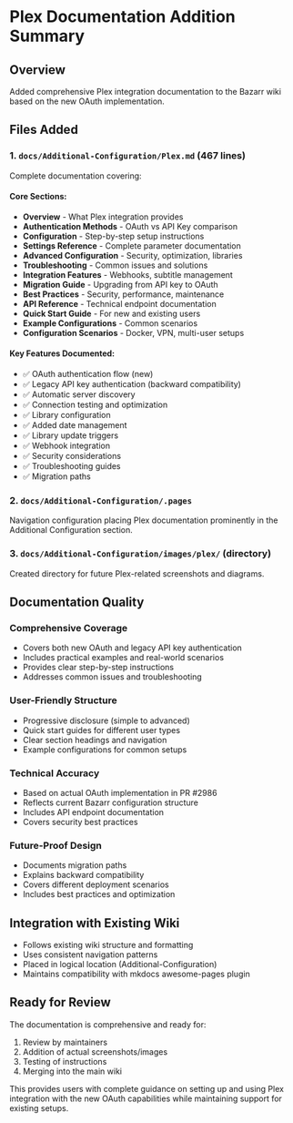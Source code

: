 # Plex Documentation Addition Summary

## Overview
Added comprehensive Plex integration documentation to the Bazarr wiki based on the new OAuth implementation.

## Files Added

### 1. `docs/Additional-Configuration/Plex.md` (467 lines)
Complete documentation covering:

#### Core Sections:
- **Overview** - What Plex integration provides
- **Authentication Methods** - OAuth vs API Key comparison
- **Configuration** - Step-by-step setup instructions
- **Settings Reference** - Complete parameter documentation
- **Advanced Configuration** - Security, optimization, libraries
- **Troubleshooting** - Common issues and solutions
- **Integration Features** - Webhooks, subtitle management
- **Migration Guide** - Upgrading from API key to OAuth
- **Best Practices** - Security, performance, maintenance
- **API Reference** - Technical endpoint documentation
- **Quick Start Guide** - For new and existing users
- **Example Configurations** - Common scenarios
- **Configuration Scenarios** - Docker, VPN, multi-user setups

#### Key Features Documented:
- ✅ OAuth authentication flow (new)
- ✅ Legacy API key authentication (backward compatibility)
- ✅ Automatic server discovery
- ✅ Connection testing and optimization
- ✅ Library configuration
- ✅ Added date management
- ✅ Library update triggers
- ✅ Webhook integration
- ✅ Security considerations
- ✅ Troubleshooting guides
- ✅ Migration paths

### 2. `docs/Additional-Configuration/.pages`
Navigation configuration placing Plex documentation prominently in the Additional Configuration section.

### 3. `docs/Additional-Configuration/images/plex/` (directory)
Created directory for future Plex-related screenshots and diagrams.

## Documentation Quality

### Comprehensive Coverage
- Covers both new OAuth and legacy API key authentication
- Includes practical examples and real-world scenarios
- Provides clear step-by-step instructions
- Addresses common issues and troubleshooting

### User-Friendly Structure
- Progressive disclosure (simple to advanced)
- Quick start guides for different user types
- Clear section headings and navigation
- Example configurations for common setups

### Technical Accuracy
- Based on actual OAuth implementation in PR #2986
- Reflects current Bazarr configuration structure
- Includes API endpoint documentation
- Covers security best practices

### Future-Proof Design
- Documents migration paths
- Explains backward compatibility
- Covers different deployment scenarios
- Includes best practices and optimization

## Integration with Existing Wiki

- Follows existing wiki structure and formatting
- Uses consistent navigation patterns
- Placed in logical location (Additional-Configuration)
- Maintains compatibility with mkdocs awesome-pages plugin

## Ready for Review

The documentation is comprehensive and ready for:
1. Review by maintainers
2. Addition of actual screenshots/images
3. Testing of instructions
4. Merging into the main wiki

This provides users with complete guidance on setting up and using Plex integration with the new OAuth capabilities while maintaining support for existing setups.
